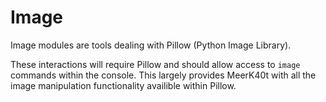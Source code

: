 # Image

Image modules are tools dealing with Pillow (Python Image Library).

These interactions will require Pillow and should allow access to `image` commands within the console. This largely provides MeerK40t with all the image manipulation functionality availible within Pillow.

